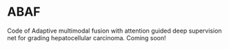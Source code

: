 # ABAF

Code of Adaptive multimodal fusion with attention guided deep supervision net for grading hepatocellular carcinoma.
Coming soon!
